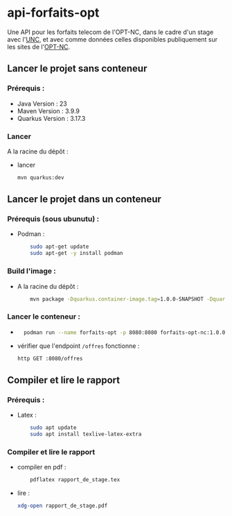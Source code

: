 # api-forfaits-opt

Une API pour les forfaits telecom de l'OPT-NC, dans le cadre d'un stage avec l'[UNC](https://unc.nc/), et avec comme données celles
disponibles publiquement sur les sites de l'[OPT-NC](https://www.opt.nc/).

## Lancer le projet sans conteneur
### Prérequis : 
- Java Version : 23
- Maven Version : 3.9.9
- Quarkus Version : 3.17.3
### Lancer
A la racine du dépôt :
- lancer
    ```bash
    mvn quarkus:dev
## Lancer le projet dans un conteneur
### Prérequis (sous ubunutu) : 
- Podman : 
    ```bash
        sudo apt-get update
        sudo apt-get -y install podman
### Build l'image : 
- A la racine du dépôt :
    ```bash
        mvn package -Dquarkus.container-image.tag=1.0.0-SNAPSHOT -Dquarkus.container-image.name=forfaits-opt-nc
### Lancer le conteneur :
- ```bash
    podman run --name forfaits-opt -p 8080:8080 forfaits-opt-nc:1.0.0-SNAPSHOT

- vérifier que l'endpoint `/offres` fonctionne :  
    ```bash 
    http GET :8080/offres
## Compiler et lire le rapport 
### Prérequis : 
- Latex : 
    ```bash
        sudo apt update
        sudo apt install texlive-latex-extra
### Compiler et lire le rapport
- compiler en pdf : 
    ```bash
        pdflatex rapport_de_stage.tex
- lire : 
    ```bash 
    xdg-open rapport_de_stage.pdf